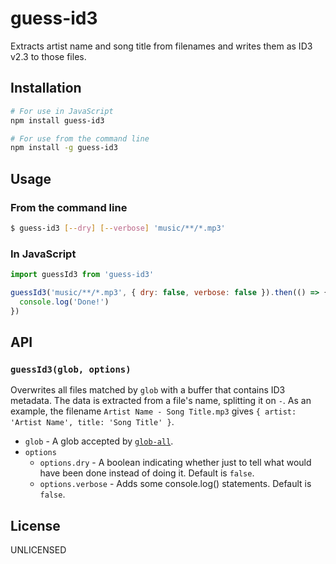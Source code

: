 # guess-id3

Extracts artist name and song title from filenames and writes them as ID3 v2.3 to those files.


## Installation

```sh
# For use in JavaScript
npm install guess-id3

# For use from the command line
npm install -g guess-id3
```


## Usage

### From the command line

```sh
$ guess-id3 [--dry] [--verbose] 'music/**/*.mp3'
```

### In JavaScript

```js
import guessId3 from 'guess-id3'

guessId3('music/**/*.mp3', { dry: false, verbose: false }).then(() => {
  console.log('Done!')
})
```


## API

### `guessId3(glob, options)`

Overwrites all files matched by `glob` with a buffer that contains ID3 metadata. The data is extracted from a file's name, splitting it on ` - `.  As an example, the filename `Artist Name - Song Title.mp3` gives `{ artist: 'Artist Name', title: 'Song Title' }`.

* `glob` - A glob accepted by [`glob-all`](https://www.npmjs.com/package/glob-all).
* `options`
  * `options.dry` - A boolean indicating whether just to tell what would have been done instead of doing it. Default is `false`.
  * `options.verbose` - Adds some console.log() statements. Default is `false`.


## License

UNLICENSED
